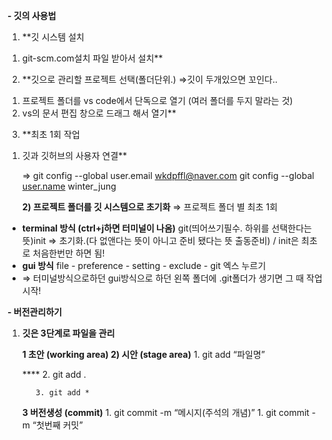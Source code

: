 **- 깃의 사용법**

1. **깃 시스템 설치
1) git-scm.com설치 파일 받아서 설치**
2. **깃으로 관리할 프로젝트 선택(폴더단위.) ⇒깃이 두개있으면 꼬인다..
1) 프로젝트 폴더를 vs code에서 단독으로 열기 (여러 폴더를 두지 말라는 것)
2) vs의 문서 편집 창으로 드래그 해서 열기**
3. **최초 1회 작업
1) 깃과 깃허브의 사용자 연결**
    
    ⇒ git config --global user.email [wkdpffl@naver.com](mailto:wkdpffl@naver.com)
         git config --global [user.name](http://user.name/) winter_jung
    
    **2) 프로젝트 폴더를 깃 시스템으로 초기화**
    ⇒ 프로젝트 폴더 별 최초 1회
    

- **terminal 방식 (ctrl+j하면 터미널이 나옴)**
git(띄어쓰기필수. 하위를 선택한다는 뜻)init ⇒ 초기화.(다 없앤다는 뜻이 아니고 준비 됐다는 뜻 출동준비) / init은 최초로 처음한번만 하면 됨!
- **gui 방식**
file - preference - setting - exclude - git 엑스 누르기
- ⇒ 터미널방식으로하던 gui방식으로 하던 왼쪽 폴더에 .git폴더가 생기면 그 때 작업 시작!

**- 버전관리하기**

1. **깃은 3단계로 파일을 관리**
    
    **1 초안 (working area)
    2) 시안 (stage area)**
          1. git add “파일명”
    
      ****    2. git add .
    
          3. git add *
    **3 버전생성 (commit)**
          1. git commit -m “메시지(주석의 개념)”
          1. git commit -m “첫번째 커밋”